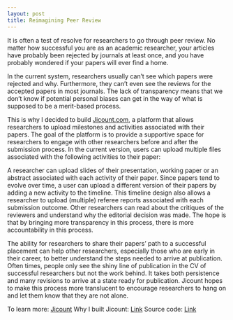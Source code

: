 ```yaml
---
layout: post
title: Reimagining Peer Review
---
```


It is often a test of resolve for researchers to go through peer review. No matter how successful you are as an academic researcher, your articles have probably been rejected by journals at least once, and you have probably wondered if your papers will ever find a home.

In the current system, researchers usually can’t see which papers were rejected and why. Furthermore, they can’t even see the reviews for the accepted papers in most journals. The lack of transparency means that we don’t know if potential personal biases can get in the way of what is supposed to be a merit-based process.

This is why I decided to build [Jicount.com](https://github.com/onyilam/jikan), a platform that allows researchers to upload milestones and activities associated with their papers. The goal of the platform is to provide a supportive space for researchers to engage with other researchers before and after the submission process. In the current version, users can upload multiple files associated with the following activities to their paper:

A researcher can upload slides of their presentation, working paper or an abstract associated with each activity of their paper. Since papers tend to evolve over time, a user can upload a different version of their papers by adding a new activity to the timeline. This timeline design also allows a researcher to upload (multiple) referee reports associated with each submission outcome. Other researchers can read about the critiques of the reviewers and understand why the editorial decision was made. The hope is that by bringing more transparency in this process, there is more accountability in this process.

The ability for researchers to share their papers’ path to a successful placement can help other researchers, especially those who are early in their career, to better understand the steps needed to arrive at publication. Often times, people only see the shiny line of publication in the CV of successful researchers but not the work behind. It takes both persistence and many revisions to arrive at a state ready for publication. Jicount hopes to make this process more translucent to encourage researchers to hang on and let them know that they are not alone.


To learn more: <a href= "http://www.jicount.com" class="button">Jicount</a> 
Why I built Jicount: <a href= "https://medium.com/@onyilam/why-i-built-jicount-com-an-effort-to-introduce-more-transparency-in-peer-review-f3c4d1269915" class="button">Link</a> 
Source code: <a href= "https://github.com/onyilam/jikan" class="button">Link</a> 
